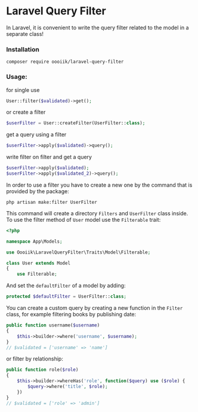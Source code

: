 # Laravel Query Filter

In Laravel, it is convenient to write the query filter related to the model in a separate class!

### Installation

```
composer require oooiik/laravel-query-filter
```

### Usage:

for single use
```php
User::filter($validated)->get();
```
or create a filter
```php
$userFilter = User::createFilter(UserFilter::class);
```

get a query using a filter
```php
$userFilter->apply($validated)->query();
```
write filter on filter and get a query
```php
$userFilter->apply($validated);
$userFilter->apply($validated_2)->query();
```

In order to use a filter you have to create a new one by the command that is provided by the package:

```
php artisan make:filter UserFilter
```
This command will create a directory `Filters` and `UserFilter` class inside. To use the filter method of `User` model use the `Filterable` trait:

```php 
<?php

namespace App\Models;

use Oooiik\LaravelQueryFilter\Traits\Model\Filterable;

class User extends Model
{
    use Filterable;

```
And set the `defaultFilter` of a model by adding:

```php
protected $defaultFilter = UserFilter::class;
```
You can create a custom query by creating a new function in the `Filter` class, for example filtering books by publishing date:
```php
public function username($username)
{
    $this->builder->where('username', $username);
}
// $validated = ['username' => 'name']
```
or filter by relationship:
```php
public function role($role)
{
    $this->builder->whereHas('role', function($query) use ($role) {
        $query->where('title', $role);
    })
}
// $validated = ['role' => 'admin']

